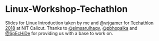 # Linux-Workshop-Techathlon
Slides for Linux Introduction taken by me and [@vrjgamer](https://github.com/vrjgamer) for [Techathlon 2018](https://www.facebook.com/techathlonNITC) at NIT Calicut. Thanks to [@simsarulhaqv](https://github.com/simsarulhaqv), [@pbhopalka](https://github.com/pbhopalka) and [@SpEcHiDe](https://github.com/SpEcHiDe) for providing us with a base to work on.
